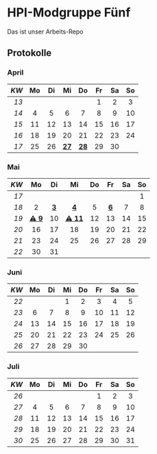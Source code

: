 # HPI-Modgruppe Fünf

Das ist unser Arbeits-Repo

## Protokolle

### April
*KW*| Mo  | Di  | Mi  | Do  | Fr  | Sa  | So
---:|:---:|:---:|:---:|:---:|:---:|:---:|:---:
*13*|     |     |     |     | 1   | 2   | 3  
*14*| 4   | 5   | 6   | 7   | 8   | 9   | 10 
*15*| 11  | 12  | 13  | 14  | 15  | 16  | 17 
*16*| 18  | 19  | 20  | 21  | 22  | 23  | 24 
*17*| 25  | 26  | **[27](protokolle/2016-04-27.md)** | **[28](protokolle/2016-04-28.md)** | 29  | 30  

### Mai
*KW*| Mo  | Di  | Mi  | Do  | Fr  | Sa  | So
---:|:---:|:---:|:---:|:---:|:---:|:---:|:---:
*17*|     |     |     |     |     |     | 1  
*18*| 2   | **[3](protokolle/2016-05-03.md)**  | **[4](protokolle/2016-05-04.md)**   | 5   | **[6](protokolle/2016-05-06.md)**   | 7 |  8   
*19*| **[⚠ 9](# "Abgabe Ausbaustufe 0 Analysedokument")**  | 10  | **[⚠ 11](protokolle/2016-05-11_Feedback-Analyse_Besprechung-Entwurf.md "Abgabe Ausbaustufe 0 Reflexion zur Analyse")**  | 12  | 13  | 14  | 15 
*20*| 16  | 17  | 18  | 19  | 20  | 21  | 22 
*21*| 23  | 24  | 25  | 26  | 27  | 28  | 29
*22*| 30  | 31  |     |     |     |     |   

### Juni
*KW*| Mo  | Di  | Mi  | Do  | Fr  | Sa  | So
---:|:---:|:---:|:---:|:---:|:---:|:---:|:---:
*22*|     |     | 1   | 2   | 3   | 4   | 5  
*23*| 6   | 7   | 8   | 9   | 10  | 11  | 12  
*24*| 13  | 14  | 15  | 16  | 17  | 18  | 19 
*25*| 20  | 21  | 22  | 23  | 24  | 25  | 26 
*26*| 27  | 28  | 29  | 30  |     |     |   

### Juli
*KW*| Mo  | Di  | Mi  | Do  | Fr  | Sa  | So
---:|:---:|:---:|:---:|:---:|:---:|:---:|:---:
*26*|     |     |     |     | 1   | 2   | 3  
*27*| 4   | 5   | 6   | 7   | 8   | 9   | 10 
*28*| 11  | 12  | 13  | 14  | 15  | 16  | 17 
*29*| 18  | 19  | 20  | 21  | 22  | 23  | 24 
*30*| 25  | 26  | 27  | 28  | 29  | 30  | 31
